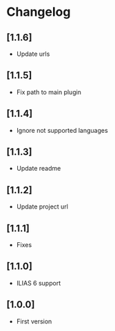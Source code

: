 # Changelog

## [1.1.6]
- Update urls

## [1.1.5]
- Fix path to main plugin

## [1.1.4]
- Ignore not supported languages

## [1.1.3]
- Update readme

## [1.1.2]
- Update project url

## [1.1.1]
- Fixes

## [1.1.0]
- ILIAS 6 support

## [1.0.0]
- First version
